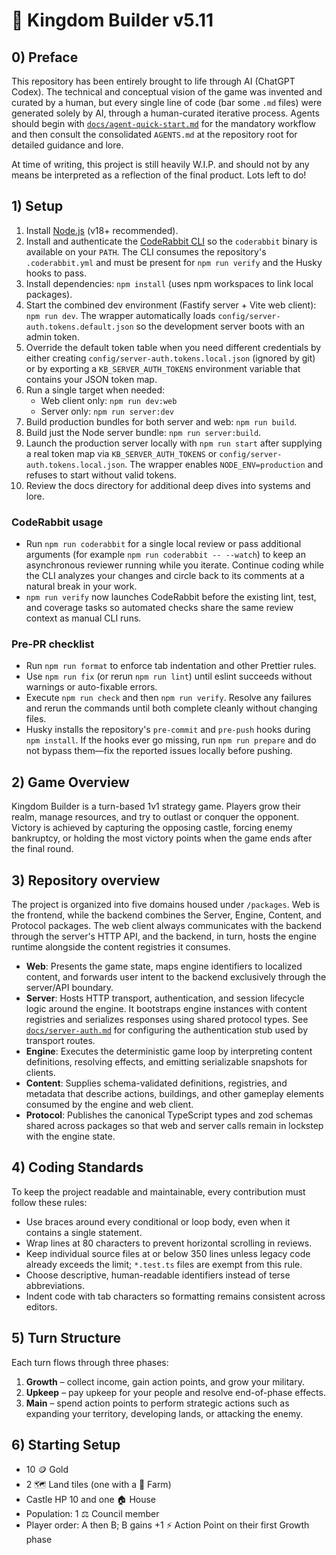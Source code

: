 # 👑 Kingdom Builder v5.11

## 0) Preface

This repository has been entirely brought to life through AI (ChatGPT Codex). The
technical and conceptual vision of the game was invented and curated by a human,
but every single line of code (bar some `.md` files) were generated solely by
AI, through a human-curated iterative process. Agents should begin with
[`docs/agent-quick-start.md`](docs/agent-quick-start.md) for the mandatory
workflow and then consult the consolidated `AGENTS.md` at the repository root
for detailed guidance and lore.

At time of writing, this project is still heavily W.I.P. and should not by any means be interpreted as a reflection of the final product. Lots left to do!

## 1) Setup

1. Install [Node.js](https://nodejs.org/) (v18+ recommended).
2. Install and authenticate the [CodeRabbit CLI](https://docs.coderabbit.ai/cli)
   so the `coderabbit` binary is available on your `PATH`. The CLI consumes the
   repository's `.coderabbit.yml` and must be present for `npm run verify` and
   the Husky hooks to pass.
3. Install dependencies: `npm install` (uses npm workspaces to link local packages).
4. Start the combined dev environment (Fastify server + Vite web client):
   `npm run dev`. The wrapper automatically loads
   `config/server-auth.tokens.default.json` so the development server boots with
   an admin token.
5. Override the default token table when you need different credentials by
   either creating `config/server-auth.tokens.local.json` (ignored by git) or by
   exporting a `KB_SERVER_AUTH_TOKENS` environment variable that contains your
   JSON token map.
6. Run a single target when needed:
   - Web client only: `npm run dev:web`
   - Server only: `npm run server:dev`
7. Build production bundles for both server and web: `npm run build`.
8. Build just the Node server bundle: `npm run server:build`.
9. Launch the production server locally with `npm run start` after supplying a
   real token map via `KB_SERVER_AUTH_TOKENS` or
   `config/server-auth.tokens.local.json`. The wrapper enables `NODE_ENV=production`
   and refuses to start without valid tokens.
10. Review the docs directory for additional deep dives into systems and lore.

### CodeRabbit usage

- Run `npm run coderabbit` for a single local review or pass additional
  arguments (for example `npm run coderabbit -- --watch`) to keep an
  asynchronous reviewer running while you iterate. Continue coding while the
  CLI analyzes your changes and circle back to its comments at a natural break
  in your work.
- `npm run verify` now launches CodeRabbit before the existing lint, test, and
  coverage tasks so automated checks share the same review context as manual
  CLI runs.

### Pre-PR checklist

- Run `npm run format` to enforce tab indentation and other Prettier rules.
- Use `npm run fix` (or rerun `npm run lint`) until eslint succeeds without
  warnings or auto-fixable errors.
- Execute `npm run check` and then `npm run verify`. Resolve any failures and
  rerun the commands until both complete cleanly without changing files.
- Husky installs the repository's `pre-commit` and `pre-push` hooks during
  `npm install`. If the hooks ever go missing, run `npm run prepare` and do not
  bypass them—fix the reported issues locally before pushing.

## 2) Game Overview

Kingdom Builder is a turn-based 1v1 strategy game. Players grow their realm, manage resources, and try to outlast or conquer the opponent. Victory is achieved by capturing the opposing castle, forcing enemy bankruptcy, or holding the most victory points when the game ends after the final round.

## 3) Repository overview

The project is organized into five domains housed under `/packages`. Web is the
frontend, while the backend combines the Server, Engine, Content, and Protocol
packages. The web client always communicates with the backend through the
server's HTTP API, and the backend, in turn, hosts the engine runtime alongside
the content registries it consumes.

- **Web**: Presents the game state, maps engine identifiers to localized
  content, and forwards user intent to the backend exclusively through the
  server/API boundary.
- **Server**: Hosts HTTP transport, authentication, and session lifecycle logic
  around the engine. It bootstraps engine instances with content registries and
  serializes responses using shared protocol types. See
  [`docs/server-auth.md`](docs/server-auth.md) for configuring the
  authentication stub used by transport routes.
- **Engine**: Executes the deterministic game loop by interpreting content
  definitions, resolving effects, and emitting serializable snapshots for
  clients.
- **Content**: Supplies schema-validated definitions, registries, and metadata
  that describe actions, buildings, and other gameplay elements consumed by the
  engine and web client.
- **Protocol**: Publishes the canonical TypeScript types and zod schemas shared
  across packages so that web and server calls remain in lockstep with the
  engine state.

## 4) Coding Standards

To keep the project readable and maintainable, every contribution must follow
these rules:

- Use braces around every conditional or loop body, even when it contains a
  single statement.
- Wrap lines at 80 characters to prevent horizontal scrolling in reviews.
- Keep individual source files at or below 350 lines unless legacy code already
  exceeds the limit; `*.test.ts` files are exempt from this rule.
- Choose descriptive, human-readable identifiers instead of terse abbreviations.
- Indent code with tab characters so formatting remains consistent across
  editors.

## 5) Turn Structure

Each turn flows through three phases:

1. **Growth** – collect income, gain action points, and grow your military.
2. **Upkeep** – pay upkeep for your people and resolve end-of-phase effects.
3. **Main** – spend action points to perform strategic actions such as expanding your territory, developing lands, or attacking the enemy.

## 6) Starting Setup

- 10 🪙 Gold
- 2 🗺️ Land tiles (one with a 🌾 Farm)
- Castle HP 10 and one 🏠 House
- Population: 1 ⚖️ Council member
- Player order: A then B; B gains +1 ⚡️ Action Point on their first Growth phase
